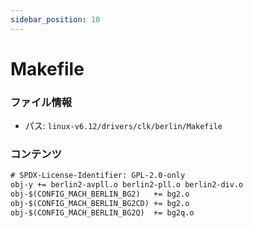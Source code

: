 ```yaml
---
sidebar_position: 10
---
```

# Makefile

### ファイル情報

- パス: `linux-v6.12/drivers/clk/berlin/Makefile`

### コンテンツ

```txt
# SPDX-License-Identifier: GPL-2.0-only
obj-y += berlin2-avpll.o berlin2-pll.o berlin2-div.o
obj-$(CONFIG_MACH_BERLIN_BG2)	+= bg2.o
obj-$(CONFIG_MACH_BERLIN_BG2CD)	+= bg2.o
obj-$(CONFIG_MACH_BERLIN_BG2Q)	+= bg2q.o

```
